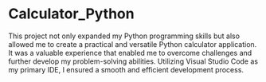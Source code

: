 # Calculator_Python
This project not only expanded my Python programming skills but also allowed me to create a practical
and versatile Python calculator application. It was a valuable experience that enabled me to overcome 
challenges and further develop my problem-solving abilities.
Utilizing Visual Studio Code as my primary IDE, I ensured a smooth and efficient development process.
